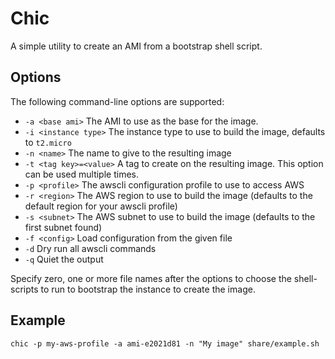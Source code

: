 # Chic

A simple utility to create an AMI from a bootstrap shell script.

## Options

The following command-line options are supported:

* `-a <base ami>` The AMI to use as the base for the image.
* `-i <instance type>` The instance type to use to build the image, defaults
	to `t2.micro`
* `-n <name>` The name to give to the resulting image
* `-t <tag key>=<value>` A tag to create on the resulting image. This option can be used multiple times.
* `-p <profile>` The awscli configuration profile to use to access AWS
* `-r <region>` The AWS region to use to build the image (defaults to the default region for your awscli profile)
* `-s <subnet>` The AWS subnet to use to build the image (defaults to the first subnet found)
* `-f <config>` Load configuration from the given file
* `-d` Dry run all awscli commands
* `-q` Quiet the output

Specify zero, one or more file names after the options to choose the shell-scripts to run
to bootstrap the instance to create the image.

## Example

```
chic -p my-aws-profile -a ami-e2021d81 -n "My image" share/example.sh
```
